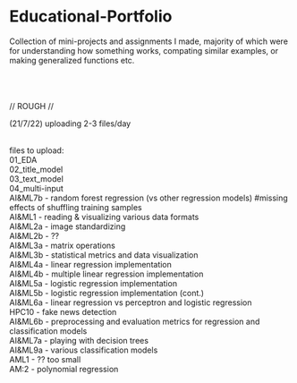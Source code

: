 # Educational-Portfolio

Collection of mini-projects and assignments I made, majority of which were for understanding how something works, compating similar examples, or making generalized functions etc. 

<br><br><br>// ROUGH //

(21/7/22) uploading 2-3 files/day

<br>
files to upload:
<br>01_EDA
<br>02_title_model
<br>03_text_model
<br>04_multi-input
<br>AI&ML7b - random forest regression (vs other regression models) #missing effects of shuffling training samples
<br>AI&ML1 - reading & visualizing various data formats 
<br>AI&ML2a - image standardizing 
<br>AI&ML2b - ??
<br>AI&ML3a - matrix operations
<br>AI&ML3b - statistical metrics and data visualization
<br>AI&ML4a - linear regression implementation
<br>AI&ML4b - multiple linear regression implementation
<br>AI&ML5a - logistic regression implementation
<br>AI&ML5b - logistic regression implementation (cont.)
<br>AI&ML6a - linear regression vs perceptron and logistic regression
<br>HPC10 - fake news detection
<br>AI&ML6b - preprocessing and evaluation metrics for regression and classification models
<br>AI&ML7a - playing with decision trees
<br>AI&ML9a - various classification models
<br>AML1 - ?? too small
<br>AM:2 - polynomial regression
